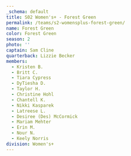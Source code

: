 ```yaml
---
_schema: default
title: S02 Women's+ - Forest Green
permalink: /teams/s2-womensplus-forest-green/
name: Forest Green
color: Forest Green
season: 2
photo: ''
captain: Sam Cline
quarterback: Lizzie Becker
members:
  - Kristen B.
  - Britt C.
  - Tiara Cypress
  - DyTiesha D.
  - Taylor H.
  - Christine Hohl
  - Chantell K.
  - Nikki Kasparek
  - Latreese L.
  - Desiree (Des) McCormick
  - Mariam Mehter
  - Erin M.
  - Nour N.
  - Keely Norris
division: Women's+
---
```

